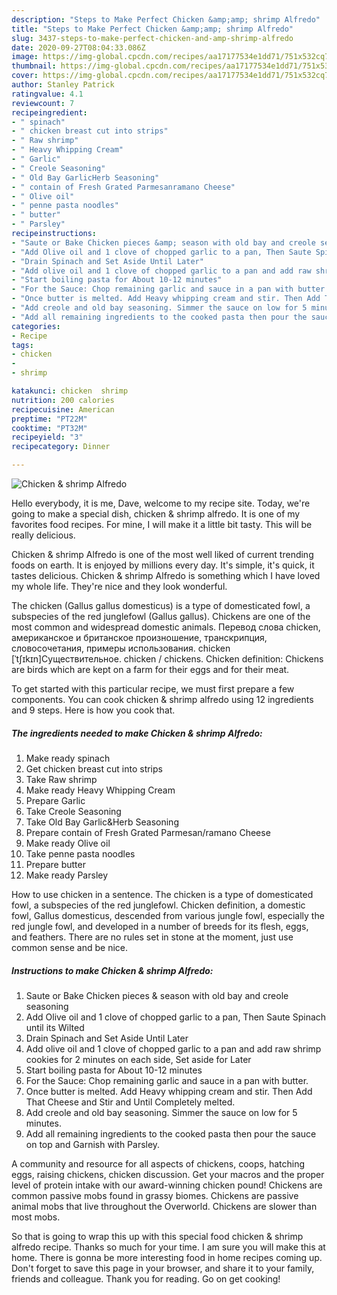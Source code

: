```yaml
---
description: "Steps to Make Perfect Chicken &amp;amp; shrimp Alfredo"
title: "Steps to Make Perfect Chicken &amp;amp; shrimp Alfredo"
slug: 3437-steps-to-make-perfect-chicken-and-amp-shrimp-alfredo
date: 2020-09-27T08:04:33.086Z
image: https://img-global.cpcdn.com/recipes/aa17177534e1dd71/751x532cq70/chicken-shrimp-alfredo-recipe-main-photo.jpg
thumbnail: https://img-global.cpcdn.com/recipes/aa17177534e1dd71/751x532cq70/chicken-shrimp-alfredo-recipe-main-photo.jpg
cover: https://img-global.cpcdn.com/recipes/aa17177534e1dd71/751x532cq70/chicken-shrimp-alfredo-recipe-main-photo.jpg
author: Stanley Patrick
ratingvalue: 4.1
reviewcount: 7
recipeingredient:
- " spinach"
- " chicken breast cut into strips"
- " Raw shrimp"
- " Heavy Whipping Cream"
- " Garlic"
- " Creole Seasoning"
- " Old Bay GarlicHerb Seasoning"
- " contain of Fresh Grated Parmesanramano Cheese"
- " Olive oil"
- " penne pasta noodles"
- " butter"
- " Parsley"
recipeinstructions:
- "Saute or Bake Chicken pieces &amp; season with old bay and creole seasoning"
- "Add Olive oil and 1 clove of chopped garlic to a pan, Then Saute Spinach until its Wilted"
- "Drain Spinach and Set Aside Until Later"
- "Add olive oil and 1 clove of chopped garlic to a pan and add raw shrimp cookies for 2 minutes on each side, Set aside for Later"
- "Start boiling pasta for About 10-12 minutes"
- "For the Sauce: Chop remaining garlic and sauce in a pan with butter."
- "Once butter is melted. Add Heavy whipping cream and stir. Then Add That Cheese and Stir and Until Completely melted."
- "Add creole and old bay seasoning. Simmer the sauce on low for 5 minutes."
- "Add all remaining ingredients to the cooked pasta then pour the sauce on top and Garnish with Parsley."
categories:
- Recipe
tags:
- chicken
- 
- shrimp

katakunci: chicken  shrimp 
nutrition: 200 calories
recipecuisine: American
preptime: "PT22M"
cooktime: "PT32M"
recipeyield: "3"
recipecategory: Dinner

---
```



![Chicken &amp; shrimp Alfredo](https://img-global.cpcdn.com/recipes/aa17177534e1dd71/751x532cq70/chicken-shrimp-alfredo-recipe-main-photo.jpg)

Hello everybody, it is me, Dave, welcome to my recipe site. Today, we're going to make a special dish, chicken &amp; shrimp alfredo. It is one of my favorites food recipes. For mine, I will make it a little bit tasty. This will be really delicious.

Chicken &amp; shrimp Alfredo is one of the most well liked of current trending foods on earth. It is enjoyed by millions every day. It's simple, it's quick, it tastes delicious. Chicken &amp; shrimp Alfredo is something which I have loved my whole life. They're nice and they look wonderful.

The chicken (Gallus gallus domesticus) is a type of domesticated fowl, a subspecies of the red junglefowl (Gallus gallus). Chickens are one of the most common and widespread domestic animals. Перевод слова chicken, американское и британское произношение, транскрипция, словосочетания, примеры использования. chicken [ˈtʃɪkɪn]Существительное. chicken / chickens. Chicken definition: Chickens are birds which are kept on a farm for their eggs and for their meat.


To get started with this particular recipe, we must first prepare a few components. You can cook chicken &amp; shrimp alfredo using 12 ingredients and 9 steps. Here is how you cook that.

<!--inarticleads1-->

##### The ingredients needed to make Chicken &amp; shrimp Alfredo:

1. Make ready  spinach
1. Get  chicken breast cut into strips
1. Take  Raw shrimp
1. Make ready  Heavy Whipping Cream
1. Prepare  Garlic
1. Take  Creole Seasoning
1. Take  Old Bay Garlic&amp;Herb Seasoning
1. Prepare  contain of Fresh Grated Parmesan/ramano Cheese
1. Make ready  Olive oil
1. Take  penne pasta noodles
1. Prepare  butter
1. Make ready  Parsley


How to use chicken in a sentence. The chicken is a type of domesticated fowl, a subspecies of the red junglefowl. Chicken definition, a domestic fowl, Gallus domesticus, descended from various jungle fowl, especially the red jungle fowl, and developed in a number of breeds for its flesh, eggs, and feathers. There are no rules set in stone at the moment, just use common sense and be nice. 

<!--inarticleads2-->

##### Instructions to make Chicken &amp; shrimp Alfredo:

1. Saute or Bake Chicken pieces &amp; season with old bay and creole seasoning
1. Add Olive oil and 1 clove of chopped garlic to a pan, Then Saute Spinach until its Wilted
1. Drain Spinach and Set Aside Until Later
1. Add olive oil and 1 clove of chopped garlic to a pan and add raw shrimp cookies for 2 minutes on each side, Set aside for Later
1. Start boiling pasta for About 10-12 minutes
1. For the Sauce: Chop remaining garlic and sauce in a pan with butter.
1. Once butter is melted. Add Heavy whipping cream and stir. Then Add That Cheese and Stir and Until Completely melted.
1. Add creole and old bay seasoning. Simmer the sauce on low for 5 minutes.
1. Add all remaining ingredients to the cooked pasta then pour the sauce on top and Garnish with Parsley.


A community and resource for all aspects of chickens, coops, hatching eggs, raising chickens, chicken discussion. Get your macros and the proper level of protein intake with our award-winning chicken pound! Chickens are common passive mobs found in grassy biomes. Chickens are passive animal mobs that live throughout the Overworld. Chickens are slower than most mobs. 

So that is going to wrap this up with this special food chicken &amp; shrimp alfredo recipe. Thanks so much for your time. I am sure you will make this at home. There is gonna be more interesting food in home recipes coming up. Don't forget to save this page in your browser, and share it to your family, friends and colleague. Thank you for reading. Go on get cooking!
